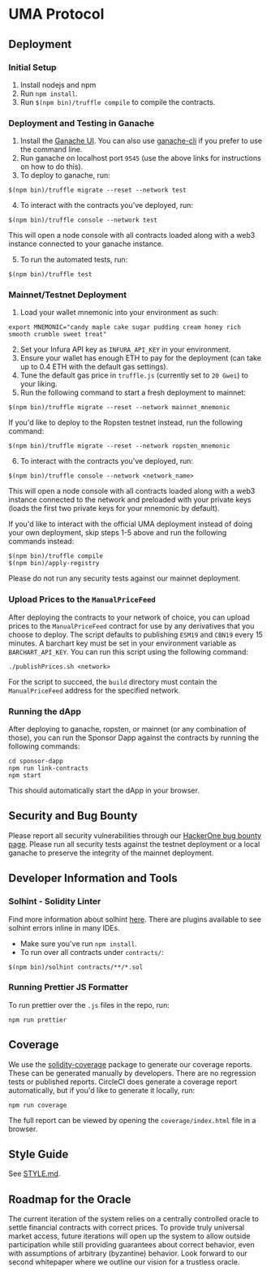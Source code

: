 # UMA Protocol

## Deployment

### Initial Setup

1. Install nodejs and npm
1. Run `npm install`.
1. Run `$(npm bin)/truffle compile` to compile the contracts.

### Deployment and Testing in Ganache

1. Install the [Ganache UI](https://truffleframework.com/ganache). You can also use
[ganache-cli](https://github.com/trufflesuite/ganache-cli) if you prefer to use the command line.
2. Run ganache on localhost port `9545` (use the above links for instructions on how to do this).
3. To deploy to ganache, run:
```
$(npm bin)/truffle migrate --reset --network test
```
4. To interact with the contracts you've deployed, run:
```
$(npm bin)/truffle console --network test
```
This will open a node console with all contracts loaded along with a web3 instance connected to your ganache instance.

5. To run the automated tests, run:
```
$(npm bin)/truffle test
```

### Mainnet/Testnet Deployment

1. Load your wallet mnemonic into your environment as such:
```
export MNEMONIC="candy maple cake sugar pudding cream honey rich smooth crumble sweet treat"
```
2. Set your Infura API key as `INFURA_API_KEY` in your environment.
3. Ensure your wallet has enough ETH to pay for the deployment (can take up to 0.4 ETH with the default gas settings).
4. Tune the default gas price in `truffle.js` (currently set to `20 Gwei`) to your liking.
5. Run the following command to start a fresh deployment to mainnet:
```
$(npm bin)/truffle migrate --reset --network mainnet_mnemonic
```
If you'd like to deploy to the Ropsten testnet instead, run the following command:
```
$(npm bin)/truffle migrate --reset --network ropsten_mnemonic
```
6. To interact with the contracts you've deployed, run:
```
$(npm bin)/truffle console --network <network_name>
```
This will open a node console with all contracts loaded along with a web3 instance connected to the network and
preloaded with your private keys (loads the first two private keys for your mnemonic by default).

If you'd like to interact with the official UMA deployment instead of doing your own deployment, skip steps 1-5
above and run the following commands instead:
```
$(npm bin)/truffle compile
$(npm bin)/apply-registry
```
Please do not run any security tests against our mainnet deployment.

### Upload Prices to the `ManualPriceFeed`

After deploying the contracts to your network of choice, you can upload prices to the `ManualPriceFeed` contract for
use by any derivatives that you choose to deploy. The script defaults to publishing `ESM19` and `CBN19`
every 15 minutes. A barchart key must be set in your environment variable as `BARCHART_API_KEY`. You can run this script using the following command:
```
./publishPrices.sh <network>
```

For the script to succeed, the `build` directory must contain the `ManualPriceFeed` address for the specified network.

### Running the dApp

After deploying to ganache, ropsten, or mainnet (or any combination of those), you can run the Sponsor Dapp against the
contracts by running the following commands:
```
cd sponsor-dapp
npm run link-contracts
npm start
```
This should automatically start the dApp in your browser.

## Security and Bug Bounty

Please report all security vulnerabilities through our [HackerOne bug bounty page](https://hackerone.com/uma_project).
Please run all security tests against the testnet deployment or a local ganache to preserve the integrity of the
mainnet deployment.

## Developer Information and Tools

### Solhint - Solidity Linter
Find more information about solhint [here](https://protofire.github.io/solhint/). There are plugins available to see solhint errors inline in many IDEs.

- Make sure you've run `npm install`.
- To run over all contracts under `contracts/`:
```
$(npm bin)/solhint contracts/**/*.sol
```

### Running Prettier JS Formatter
To run prettier over the `.js` files in the repo, run:
```
npm run prettier
```

## Coverage
We use the [solidity-coverage](https://github.com/sc-forks/solidity-coverage) package to generate our coverage reports.
These can be generated manually by developers. There are no regression tests or published reports. CircleCI does
generate a coverage report automatically, but if you'd like to generate it locally, run:
```
npm run coverage
```
The full report can be viewed by opening the `coverage/index.html` file in a browser.

## Style Guide

See [STYLE.md](STYLE.md).

## Roadmap for the Oracle
The current iteration of the system relies on a centrally controlled oracle to settle financial contracts with correct prices. To provide truly universal market access, future iterations will open up the system to allow outside participation while still providing guarantees about correct behavior, even with assumptions of arbitrary (byzantine) behavior. Look forward to our second whitepaper where we outline our vision for a trustless oracle.
